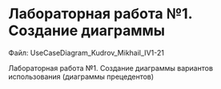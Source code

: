 # Лабораторная работа №1. Создание диаграммы
Файл: UseCaseDiagram_Kudrov_Mikhail_IV1-21

Лабораторная работа №1. Создание диаграммы вариантов
использования (диаграммы прецедентов)


